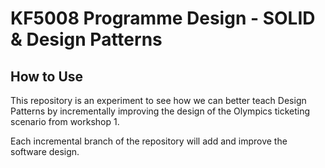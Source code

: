 # KF5008 Programme Design - SOLID & Design Patterns

## How to Use

This repository is an experiment to see how we can better teach Design Patterns
by incrementally improving the design of the Olympics ticketing scenario from
workshop 1.

Each incremental branch of the repository will add and improve the software design. 